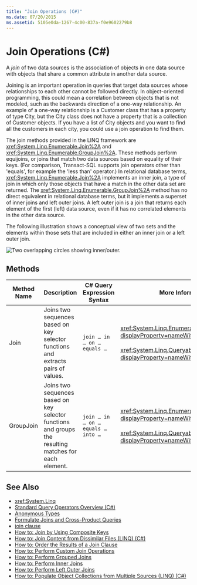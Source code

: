 ```yaml
---
title: "Join Operations (C#)"
ms.date: 07/20/2015
ms.assetid: 5105e0da-1267-4c00-837a-f0e9602279b8
---
```

# Join Operations (C#)
A *join* of two data sources is the association of objects in one data source with objects that share a common attribute in another data source.  
  
 Joining is an important operation in queries that target data sources whose relationships to each other cannot be followed directly. In object-oriented programming, this could mean a correlation between objects that is not modeled, such as the backwards direction of a one-way relationship. An example of a one-way relationship is a Customer class that has a property of type City, but the City class does not have a property that is a collection of Customer objects. If you have a list of City objects and you want to find all the customers in each city, you could use a join operation to find them.  
  
 The join methods provided in the LINQ framework are <xref:System.Linq.Enumerable.Join%2A> and <xref:System.Linq.Enumerable.GroupJoin%2A>. These methods perform equijoins, or joins that match two data sources based on equality of their keys. (For comparison, Transact-SQL supports join operators other than 'equals', for example the 'less than' operator.) In relational database terms, <xref:System.Linq.Enumerable.Join%2A> implements an inner join, a type of join in which only those objects that have a match in the other data set are returned. The <xref:System.Linq.Enumerable.GroupJoin%2A> method has no direct equivalent in relational database terms, but it implements a superset of inner joins and left outer joins. A left outer join is a join that returns each element of the first (left) data source, even if it has no correlated elements in the other data source.  
  
 The following illustration shows a conceptual view of two sets and the elements within those sets that are included in either an inner join or a left outer join.  
  
 ![Two overlapping circles showing inner&#47;outer.](../../../../csharp/programming-guide/concepts/linq/media/joincircles.png "JoinCircles")  
  
## Methods  
  
|Method Name|Description|C# Query Expression Syntax|More Information|  
|-----------------|-----------------|---------------------------------|----------------------|  
|Join|Joins two sequences based on key selector functions and extracts pairs of values.|`join … in … on … equals …`|<xref:System.Linq.Enumerable.Join%2A?displayProperty=nameWithType><br /><br /> <xref:System.Linq.Queryable.Join%2A?displayProperty=nameWithType>|  
|GroupJoin|Joins two sequences based on key selector functions and groups the resulting matches for each element.|`join … in … on … equals … into …`|<xref:System.Linq.Enumerable.GroupJoin%2A?displayProperty=nameWithType><br /><br /> <xref:System.Linq.Queryable.GroupJoin%2A?displayProperty=nameWithType>|  
  
## See Also

- <xref:System.Linq>  
- [Standard Query Operators Overview (C#)](../../../../csharp/programming-guide/concepts/linq/standard-query-operators-overview.md)  
- [Anonymous Types](../../../../csharp/programming-guide/classes-and-structs/anonymous-types.md)  
- [Formulate Joins and Cross-Product Queries](../../../../framework/data/adonet/sql/linq/formulate-joins-and-cross-product-queries.md)  
- [join clause](../../../../csharp/language-reference/keywords/join-clause.md)  
- [How to: Join by Using Composite Keys](../../../../csharp/programming-guide/linq-query-expressions/how-to-join-by-using-composite-keys.md)  
- [How to: Join Content from Dissimilar Files (LINQ) (C#)](../../../../csharp/programming-guide/concepts/linq/how-to-join-content-from-dissimilar-files-linq.md)  
- [How to: Order the Results of a Join Clause](../../../../csharp/programming-guide/linq-query-expressions/how-to-order-the-results-of-a-join-clause.md)  
- [How to: Perform Custom Join Operations](../../../../csharp/programming-guide/linq-query-expressions/how-to-perform-custom-join-operations.md)  
- [How to: Perform Grouped Joins](../../../../csharp/programming-guide/linq-query-expressions/how-to-perform-grouped-joins.md)  
- [How to: Perform Inner Joins](../../../../csharp/programming-guide/linq-query-expressions/how-to-perform-inner-joins.md)  
- [How to: Perform Left Outer Joins](../../../../csharp/programming-guide/linq-query-expressions/how-to-perform-left-outer-joins.md)  
- [How to: Populate Object Collections from Multiple Sources (LINQ) (C#)](../../../../csharp/programming-guide/concepts/linq/how-to-populate-object-collections-from-multiple-sources-linq.md)
